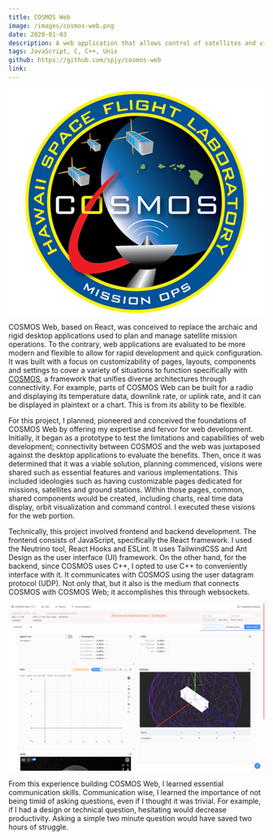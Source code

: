 ```yaml
---
title: COSMOS Web
image: /images/cosmos-web.png
date: 2020-01-03
description: A web application that allows control of satellites and visualization of data.
tags: JavaScript, C, C++, Unix
github: https://github.com/spjy/cosmos-web
link:
---
```


<img class="ui small left floated spaced centered image w-1/3 float-left" src="/images/cosmos.png">

COSMOS Web, based on React, was conceived to replace the archaic and rigid desktop applications used to plan and manage satellite mission operations. To the contrary, web applications are evaluated to be more modern and flexible to allow for rapid development and quick configuration. It was built with a focus on customizability of pages, layouts, components and settings to cover a variety of situations to function specifically with [COSMOS](http://cosmos-project.org), a framework that unifies diverse architectures through connectivity. For example, parts of COSMOS Web can be built for a radio and displaying its temperature data, downlink rate, or uplink rate, and it can be displayed in plaintext or a chart. This is from its ability to be flexible.

For this project, I planned, pioneered and conceived the foundations of COSMOS Web by offering my expertise and fervor for web development. Initially, it began as a prototype to test the limitations and capabilities of web development; connectivity between COSMOS and the web was juxtaposed against the desktop applications to evaluate the benefits. Then, once it was determined that it was a viable solution, planning commenced, visions were shared such as essential features and various implementations. This included ideologies such as having customizable pages dedicated for missions, satellites and ground stations. Within those pages, common, shared components would be created, including charts, real time data display, orbit visualization and command control. I executed these visions for the web portion.

Technically, this project involved frontend and backend development. The frontend consists of JavaScript, specifically the React framework. I used the Neutrino tool, React Hooks and ESLint. It uses TailwindCSS and Ant Design as the user interface (UI) framework. On the other hand, for the backend, since COSMOS uses C++, I opted to use C++ to conveniently interface with it. It communicates with COSMOS using the user datagram protocol (UDP). Not only that, but it also is the medium that connects COSMOS with COSMOS Web; it accomplishes this through websockets.

<img class="ui centered huge w-3/4" src="/images/cosmos-web.png">

From this experience building COSMOS Web, I learned essential communication skills. Communication wise, I learned the importance of not being timid of asking questions, even if I thought it was trivial. For example, if I had a design or technical question, hesitating would decrease productivity. Asking a simple two minute question would have saved two hours of struggle.
